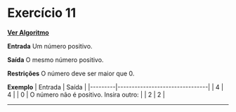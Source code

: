# Exercício 11
[**Ver Algoritmo**](Algoritmo11.md)

**Entrada**
Um número positivo.

**Saída**
O mesmo número positivo.

**Restrições**
O número deve ser maior que 0.

**Exemplo**
| Entrada | Saída                          |
|---------|--------------------------------|
| 4       | 4                              |
| 0       | O número não é positivo. Insira outro:  |
| 2       | 2                              |

---
